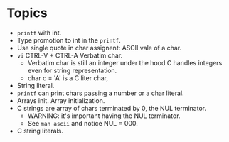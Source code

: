 # Topics

* `printf` with int.
* Type promotion to int in the `printf`.
* Use single quote in char assignent: ASCII vale of a char.
* `vi` CTRL-V + CTRL-A Verbatim char.
  * Verbatim char is still an integer under the hood C handles integers even for string representation.
  * char c = 'A' is a C liter char,
* String literal.
* `printf` can print chars passing a number or a char literal.
* Arrays init. Array initialization.
* C strings are array of chars terminated by 0, the NUL terminator.
  * WARNING: it's important having the NUL terminator.
  * See `man ascii` and notice NUL = 000.
* C string literals.
